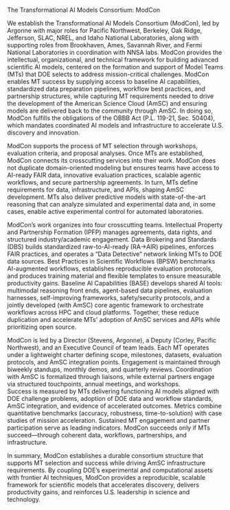 The Transformational AI Models Consortium: ModCon  

We establish the Transformational AI Models Consortium (ModCon), led by Argonne with major roles for Pacific Northwest, Berkeley, Oak Ridge, Jefferson, SLAC, NREL, and Idaho National Laboratories, along with supporting roles from Brookhaven, Ames, Savannah River, and Fermi National Laboratories in coordination with NNSA labs. ModCon provides the intellectual, organizational, and technical framework for building advanced scientific AI models, centered on the formation and support of Model Teams (MTs) that DOE selects to address mission-critical challenges. ModCon enables MT success by supplying access to baseline AI capabilities, standardized data preparation pipelines, workflow best practices, and partnership structures, while capturing MT requirements needed to drive the development of the American Science Cloud (AmSC) and ensuring models are delivered back to the community through AmSC. In doing so, ModCon fulfills the obligations of the OBBB Act (P.L. 119-21, Sec. 50404), which mandates coordinated AI models and infrastructure to accelerate U.S. discovery and innovation.  

ModCon supports the process of MT selection through workshops, evaluation criteria, and proposal analyses. Once MTs are established, ModCon connects its crosscutting services into their work. ModCon does not duplicate domain-oriented modeling but ensures teams have access to AI-ready FAIR data, innovative evaluation practices, scalable agentic workflows, and secure partnership agreements. In turn, MTs define requirements for data, infrastructure, and APIs, shaping AmSC development. MTs also deliver predictive models with state-of-the-art reasoning that can analyze simulated and experimental data and, in some cases, enable active experimental control for automated laboratories.  

ModCon’s work organizes into four crosscutting teams. Intellectual Property and Partnership Formation (IPFP) manages agreements, data rights, and structured industry/academic engagement. Data Brokering and Standards (DBS) builds standardized raw-to-AI-ready (RA→AIR) pipelines, enforces FAIR practices, and operates a “Data Detective” network linking MTs to DOE data sources. Best Practices in Scientific Workflows (BPSW) benchmarks AI-augmented workflows, establishes reproducible evaluation protocols, and produces training material and flexible templates to ensure measurable productivity gains. Baseline AI Capabilities (BASE) develops shared AI tools: multimodal reasoning front ends, agent-based data pipelines, evaluation harnesses, self-improving frameworks, safety/security protocols, and a jointly developed (with AmSC) core agentic framework to orchestrate workflows across HPC and cloud platforms. Together, these reduce duplication and accelerate MTs' adoption of AmSC services and APIs while prioritizing open source. 

ModCon is led by a Director (Stevens, Argonne), a Deputy (Corley, Pacific Northwest), and an Executive Council of team leads. Each MT operates under a lightweight charter defining scope, milestones, datasets, evaluation protocols, and AmSC integration points. Engagement is maintained through biweekly standups, monthly demos, and quarterly reviews. Coordination with AmSC is formalized through liaisons, while external partners engage via structured touchpoints, annual meetings, and workshops.  
Success is measured by MTs delivering functioning AI models aligned with DOE challenge problems, adoption of DOE data and workflow standards, AmSC integration, and evidence of accelerated outcomes. Metrics combine quantitative benchmarks (accuracy, robustness, time-to-solution) with case studies of mission acceleration. Sustained MT engagement and partner participation serve as leading indicators. ModCon succeeds only if MTs succeed—through coherent data, workflows, partnerships, and infrastructure.

In summary, ModCon establishes a durable consortium structure that supports MT selection and success while driving AmSC infrastructure requirements. By coupling DOE’s experimental and computational assets with frontier AI techniques, ModCon provides a reproducible, scalable framework for scientific models that accelerates discovery, delivers productivity gains, and reinforces U.S. leadership in science and technology.
